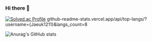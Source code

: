 ### Hi there 👋

<!--
**Jaeuk1211/Jaeuk1211** is a ✨ _special_ ✨ repository because its `README.md` (this file) appears on your GitHub profile.

Here are some ideas to get you started:

- 🔭 I’m currently working on ...
- 🌱 I’m currently learning ...
- 👯 I’m looking to collaborate on ...
- 🤔 I’m looking for help with ...
- 💬 Ask me about ...
- 📫 How to reach me: ...
- 😄 Pronouns: ...
- ⚡ Fun fact: ...
-->

[![Solved.ac Profile](http://mazassumnida.wtf/api/v2/generate_badge?boj=ksyj2006)](https://solved.ac/ksyj2006/)
github-readme-stats.vercel.app/api/top-langs/?username={Jaeuk1211}&langs_count=8

![Anurag's GitHub stats](https://github-readme-stats.vercel.app/api?username=Jaeuk1211&show_icons=true&theme=radical)
